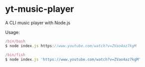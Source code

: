# yt-music-player

A CLI music player with Node.js

Usage:

```js
/bin/bash
$ node index.js https://www.youtube.com/watch?v=ZVao4az7kgM
```

```js
/bin/fish
$ node index.js 'https://www.youtube.com/watch?v=ZVao4az7kgM'
```
